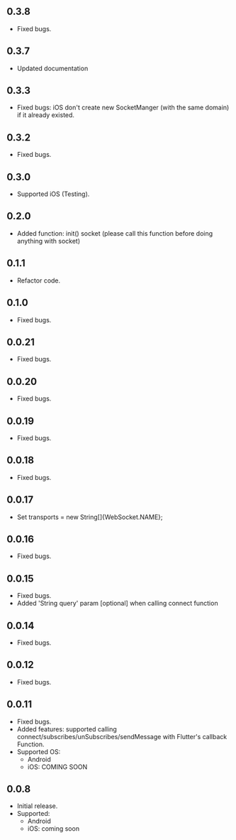 ## 0.3.8
* Fixed bugs.

## 0.3.7
* Updated documentation

## 0.3.3
* Fixed bugs: iOS don't create new SocketManger (with the same domain) if it already existed.

## 0.3.2
* Fixed bugs.

## 0.3.0
* Supported iOS (Testing).

## 0.2.0
* Added function: init() socket (please call this function before doing anything with socket)

## 0.1.1
* Refactor code.

## 0.1.0
* Fixed bugs.

## 0.0.21
* Fixed bugs.

## 0.0.20
* Fixed bugs.

## 0.0.19
* Fixed bugs.

## 0.0.18
* Fixed bugs.

## 0.0.17
* Set transports = new String[]{WebSocket.NAME};

## 0.0.16
* Fixed bugs.

## 0.0.15
* Fixed bugs.
* Added 'String query' param [optional] when calling connect function

## 0.0.14
* Fixed bugs.

## 0.0.12
* Fixed bugs.

## 0.0.11
* Fixed bugs.
* Added features: supported calling connect/subscribes/unSubscribes/sendMessage with Flutter's callback Function.
* Supported OS:
    + Android
    + iOS: COMING SOON

## 0.0.8
* Initial release.
* Supported:
    + Android
    + iOS: coming soon
